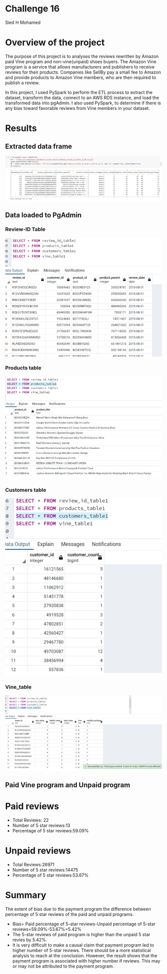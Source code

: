 # Challenge 16
Sied H Mohamed

# Overview of the project 
The purpose of this project is to analyses the reviews rewritten by Amazon paid Vine program and non-vine(unpaid) shoes buyers. The Amazon Vine program is a service that allows manufacturers and publishers to receive reviews for their products. Companies like SellBy pay a small fee to Amazon and provide products to Amazon Vine members, who are then required to publish a review.

In this project, I used PySpark to perform the ETL process to extract the dataset, transform the data, connect to an AWS RDS instance, and load the transformed data into pgAdmin. I also used PySpark, to determine if there is any bias toward favorable reviews from Vine members in your dataset. 

# Results
## Extracted data frame

![Table-1](https://github.com/SiedHM/Amazon_Vine_Analysis/blob/main/images/extracted_data.png)

## Data loaded to PgAdmin
### Review-ID Table
![table-2](https://github.com/SiedHM/Amazon_Vine_Analysis/blob/main/images/review_id%20table.png)

### Products table
![Table-3](https://github.com/SiedHM/Amazon_Vine_Analysis/blob/main/images/product%20table.png)

### Customers table
![Table-4](https://github.com/SiedHM/Amazon_Vine_Analysis/blob/main/images/customer%20table.png)

### Vine_table
![](https://github.com/SiedHM/Amazon_Vine_Analysis/blob/main/images/vine%20table.png)
## Paid Vine program and Unpaid program

# Paid reviews
-	Total Reviews: 22
-	Number of 5 star reviews:13
-	Percentage of  5 star reviews:59.09%
# Unpaid reviews
-	Total Reviews:26971
-	Number of 5 star reviews:14475
-	Percentage of  5 star reviews:53.67%

# Summary
The extent of bias due to the payment program the difference between percentage of 5 star reviews of the paid and unpaid programs. 
- Bias= Paid percentage of 5-star reviews-Unpaid percentage of 5-star reviews=59.09%-53.67%=5.42%
- The 5-star reviews of paid program is higher than the unpaid 5 star revies by 5.42%. 
- It is very difficult to make a causal claim that payment program led to higher number of 5-star reviews. There should be a more statistical analysis to reach at the conclusion. However, the result shows that the payment program is associated with higher number if reviews. 
This may or may not be attributed to the payment program.

